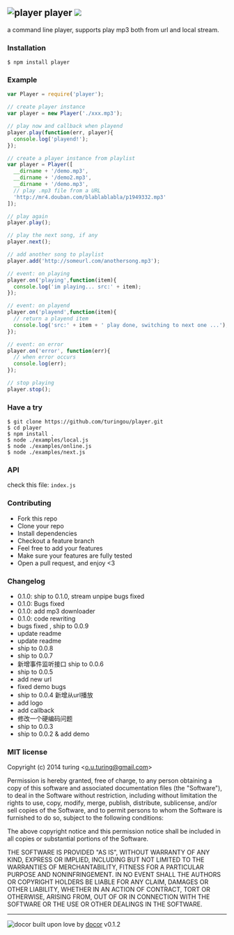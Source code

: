 ## ![player](http://ww3.sinaimg.cn/large/61ff0de3gw1efsd8equ3dj200z00z3ya.jpg) player ![](https://badge.fury.io/js/player.png)

a command line player, supports play mp3 both from url and local stream.

### Installation

````
$ npm install player
````

### Example

````javascript
var Player = require('player');

// create player instance
var player = new Player('./xxx.mp3');

// play now and callback when playend
player.play(function(err, player){
  console.log('playend!');
});

// create a player instance from playlist
var player = Player([
  __dirname + '/demo.mp3',
  __dirname + '/demo2.mp3',
  __dirname + '/demo.mp3',
  // play .mp3 file from a URL
  'http://mr4.douban.com/blablablabla/p1949332.mp3'
]);

// play again
player.play();

// play the next song, if any
player.next();

// add another song to playlist
player.add('http://someurl.com/anothersong.mp3');

// event: on playing
player.on('playing',function(item){
  console.log('im playing... src:' + item);
});

// event: on playend
player.on('playend',function(item){
  // return a playend item
  console.log('src:' + item + ' play done, switching to next one ...');
});

// event: on error
player.on('error', function(err){
  // when error occurs
  console.log(err);
});

// stop playing
player.stop();
````

### Have a try

````
$ git clone https://github.com/turingou/player.git
$ cd player
$ npm install .
$ node ./examples/local.js
$ node ./examples/online.js
$ node ./examples/next.js
````

### API
check this file: `index.js`

### Contributing
- Fork this repo
- Clone your repo
- Install dependencies
- Checkout a feature branch
- Feel free to add your features
- Make sure your features are fully tested
- Open a pull request, and enjoy <3

### Changelog

 * 0.1.0: ship to 0.1.0, stream unpipe bugs fixed
 * 0.1.0: Bugs fixed
 * 0.1.0: add mp3 downloader
 * 0.1.0: code rewriting
 * bugs fixed , ship to 0.0.9
 * update readme
 * update readme
 * ship to 0.0.8
 * ship to 0.0.7
 * 新增事件监听接口 ship to 0.0.6
 * ship to 0.0.5
 * add new url
 * fixed demo bugs
 * ship to 0.0.4 新增从url播放
 * add logo
 * add callback
 * 修改一个硬编码问题
 * ship to 0.0.3
 * ship to 0.0.2 & add demo

### MIT license
Copyright (c) 2014 turing &lt;o.u.turing@gmail.com&gt;

Permission is hereby granted, free of charge, to any person obtaining a copy
of this software and associated documentation files (the &quot;Software&quot;), to deal
in the Software without restriction, including without limitation the rights
to use, copy, modify, merge, publish, distribute, sublicense, and/or sell
copies of the Software, and to permit persons to whom the Software is
furnished to do so, subject to the following conditions:

The above copyright notice and this permission notice shall be included in
all copies or substantial portions of the Software.

THE SOFTWARE IS PROVIDED &quot;AS IS&quot;, WITHOUT WARRANTY OF ANY KIND, EXPRESS OR
IMPLIED, INCLUDING BUT NOT LIMITED TO THE WARRANTIES OF MERCHANTABILITY,
FITNESS FOR A PARTICULAR PURPOSE AND NONINFRINGEMENT. IN NO EVENT SHALL THE
AUTHORS OR COPYRIGHT HOLDERS BE LIABLE FOR ANY CLAIM, DAMAGES OR OTHER
LIABILITY, WHETHER IN AN ACTION OF CONTRACT, TORT OR OTHERWISE, ARISING FROM,
OUT OF OR IN CONNECTION WITH THE SOFTWARE OR THE USE OR OTHER DEALINGS IN
THE SOFTWARE.

---
![docor](https://cdn1.iconfinder.com/data/icons/windows8_icons_iconpharm/26/doctor.png)
built upon love by [docor](https://github.com/turingou/docor.git) v0.1.2
